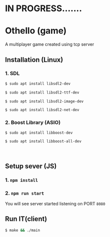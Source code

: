 # IN PROGRESS.......

# Othello (game)

A multiplayer game created using tcp server

## Installation (Linux)

### 1. SDL

```bash
$ sudo apt install libsdl2-dev
```

```bash
$ sudo apt install libsdl2-ttf-dev
```

```bash
$ sudo apt install libsdl2-image-dev
```

```bash
$ sudo apt install libsdl2-net-dev
```

### 2. Boost Library (ASIO)

```bash
$ sudo apt install libboost-dev
```

```bash
$ sudo apt install libboost-all-dev
```

<br>

## Setup sever (JS)

### 1. `npm install`

### 2. `npm run start`

You will see server started listening on PORT `8080`

## Run IT(client)

```bash
$ make && ./main
```
